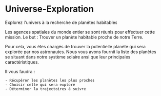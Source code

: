 # Universe-Exploration
Explorez l'univers à la recherche de planétes habitables

Les agences spatiales du monde entier se sont réunis pour effectuer cette mission. Le but :
    Trouver un planète habitable proche de notre Terre.
    
Pour cela, vous êtes chargés de trouver la potentielle planète qui sera explorée par nos astronautes.
Nous vous avons fournit la liste des planètes se situant dans notre système solaire ansi que leur principales caractéristiques.

Il vous faudra :
  
    - Récupérer les planètes les plus proches
    - Choisir celle qui sera exploré
    - Déterminer la trajectoires à suivre
